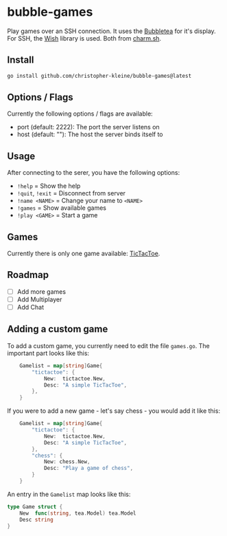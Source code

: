 # bubble-games

Play games over an SSH connection. It uses the [Bubbletea](https://github.com/charmbracelet/bubbletea) for it's display. For SSH, the [Wish](https://github.com/charmbracelet/wish) library is used. Both from [charm.sh](https://charm.sh).

## Install

```sh
go install github.com/christopher-kleine/bubble-games@latest
```

## Options / Flags

Currently the following options / flags are available:

- port (default: 2222): The port the server listens on
- host (default: ""): The host the server binds itself to

## Usage

After connecting to the serer, you have the following options:

- `!help`        = Show the help
- `!quit`, `!exit` = Disconnect from server
- `!name <NAME>` = Change your name to `<NAME>`
- `!games`       = Show available games
- `!play <GAME>` = Start a game

## Games

Currently there is only one game available: [TicTacToe](https://github.com/christop-kleine/bubble-tictactoe).

## Roadmap

- [ ] Add more games
- [ ] Add Multiplayer
- [ ] Add Chat

## Adding a custom game

To add a custom game, you currently need to edit the file `games.go`. The important part looks like this:

```go
	Gamelist = map[string]Game{
		"tictactoe": {
			New:  tictactoe.New,
			Desc: "A simple TicTacToe",
		},
	}
```

If you were to add a new game - let's say chess - you would add it like this:

```go
	Gamelist = map[string]Game{
		"tictactoe": {
			New:  tictactoe.New,
			Desc: "A simple TicTacToe",
		},
        "chess": {
            New: chess.New,
            Desc: "Play a game of chess",
        }
	}
```

An entry in the `Gamelist` map looks like this:

```go
type Game struct {
	New  func(string, tea.Model) tea.Model
	Desc string
}
```